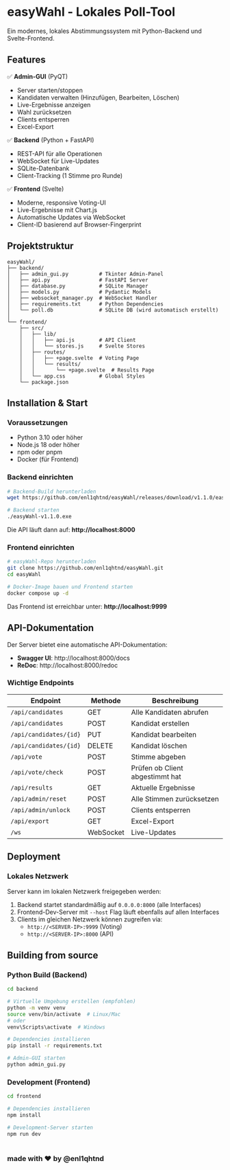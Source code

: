 # easyWahl - Lokales Poll-Tool

Ein modernes, lokales Abstimmungssystem mit Python-Backend und Svelte-Frontend.

## Features

✅ **Admin-GUI** (PyQT)
- Server starten/stoppen
- Kandidaten verwalten (Hinzufügen, Bearbeiten, Löschen)
- Live-Ergebnisse anzeigen
- Wahl zurücksetzen
- Clients entsperren
- Excel-Export

✅ **Backend** (Python + FastAPI)
- REST-API für alle Operationen
- WebSocket für Live-Updates
- SQLite-Datenbank
- Client-Tracking (1 Stimme pro Runde)

✅ **Frontend** (Svelte)
- Moderne, responsive Voting-UI
- Live-Ergebnisse mit Chart.js
- Automatische Updates via WebSocket
- Client-ID basierend auf Browser-Fingerprint

## Projektstruktur

```
easyWahl/
├── backend/
│   ├── admin_gui.py          # Tkinter Admin-Panel
│   ├── api.py                # FastAPI Server
│   ├── database.py           # SQLite Manager
│   ├── models.py             # Pydantic Models
│   ├── websocket_manager.py  # WebSocket Handler
│   ├── requirements.txt      # Python Dependencies
│   └── poll.db               # SQLite DB (wird automatisch erstellt)
│
└── frontend/
    ├── src/
    │   ├── lib/
    │   │   ├── api.js        # API Client
    │   │   └── stores.js     # Svelte Stores
    │   ├── routes/
    │   │   ├── +page.svelte  # Voting Page
    │   │   └── results/
    │   │       └── +page.svelte  # Results Page
    │   └── app.css           # Global Styles
    └── package.json
```

## Installation & Start

### Voraussetzungen

- Python 3.10 oder höher
- Node.js 18 oder höher
- npm oder pnpm
- Docker (für Frontend)

### Backend einrichten

```bash
# Backend-Build herunterladen
wget https://github.com/enl1qhtnd/easyWahl/releases/download/v1.1.0/easyWahl-v1.1.0.exe

# Backend starten
./easyWahl-v1.1.0.exe
```

Die API läuft dann auf: **http://localhost:8000**

### Frontend einrichten

```bash
# easyWahl-Repo herunterladen
git clone https://github.com/enl1qhtnd/easyWahl.git
cd easyWahl

# Docker-Image bauen und Frontend starten
docker compose up -d
```

Das Frontend ist erreichbar unter: **http://localhost:9999**

## API-Dokumentation

Der Server bietet eine automatische API-Dokumentation:
- **Swagger UI**: http://localhost:8000/docs
- **ReDoc**: http://localhost:8000/redoc

### Wichtige Endpoints

| Endpoint | Methode | Beschreibung |
|----------|---------|--------------|
| `/api/candidates` | GET | Alle Kandidaten abrufen |
| `/api/candidates` | POST | Kandidat erstellen |
| `/api/candidates/{id}` | PUT | Kandidat bearbeiten |
| `/api/candidates/{id}` | DELETE | Kandidat löschen |
| `/api/vote` | POST | Stimme abgeben |
| `/api/vote/check` | POST | Prüfen ob Client abgestimmt hat |
| `/api/results` | GET | Aktuelle Ergebnisse |
| `/api/admin/reset` | POST | Alle Stimmen zurücksetzen |
| `/api/admin/unlock` | POST | Clients entsperren |
| `/api/export` | GET | Excel-Export |
| `/ws` | WebSocket | Live-Updates |


## Deployment

### Lokales Netzwerk

Server kann im lokalen Netzwerk freigegeben werden:

1. Backend startet standardmäßig auf `0.0.0.0:8000` (alle Interfaces)
2. Frontend-Dev-Server mit `--host` Flag läuft ebenfalls auf allen Interfaces
3. Clients im gleichen Netzwerk können zugreifen via:
   - `http://<SERVER-IP>:9999` (Voting)
   - `http://<SERVER-IP>:8000` (API)

## Building from source

### Python Build (Backend)

```bash
cd backend

# Virtuelle Umgebung erstellen (empfohlen)
python -m venv venv
source venv/bin/activate  # Linux/Mac
# oder
venv\Scripts\activate  # Windows

# Dependencies installieren
pip install -r requirements.txt

# Admin-GUI starten
python admin_gui.py
```

### Development (Frontend)

```bash
cd frontend

# Dependencies installieren
npm install

# Development-Server starten
npm run dev
```
#
### made with ❤️ by @enl1qhtnd